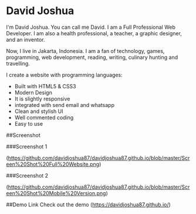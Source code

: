 # David Joshua
I'm David Joshua. You can call me David. I am a Full Professional Web Developer. I am also a health professional, a teacher, a graphic designer, and an inventor.

Now, I live in Jakarta, Indonesia. I am a fan of technology, games, programming, web development, reading, writing, culinary hunting and travelling.

I create a website with programming languages:

- Built with HTML5 & CSS3
- Modern Design
- It is slightly responsive
- integrated with send email and whatsapp
- Clean and stylish UI
- Well commented coding
- Easy to use


##Screenshot

###Screenshot 1

(https://github.com/davidjoshua87/davidjoshua87.github.io/blob/master/Screen%20Shot%20Full%20Website.png)

###Screenshot 2

(https://github.com/davidjoshua87/davidjoshua87.github.io/blob/master/Screen%20Shot%20Mobile%20Version.png)

##Demo Link
Check out the demo  (https://davidjoshua87.github.io/)

